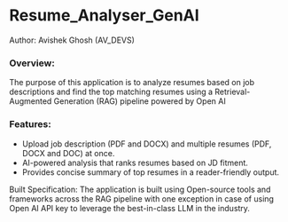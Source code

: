 <!DOCTYPE html>
<html>
<head>
<title>Resume_Analyser_GenAI</title>
</head>
<body>
<h1>Resume_Analyser_GenAI</h1>
<p>Author: Avishek Ghosh (AV_DEVS)</p>
<h3>Overview:</h3>
<p>The purpose of this application is to analyze resumes based on job descriptions and find the top matching resumes using a Retrieval-Augmented Generation (RAG) pipeline powered by Open AI</p>
<h3>Features:</h3>
<ul>
<li>Upload job description (PDF and DOCX) and multiple resumes (PDF, DOCX and DOC) at once.</li>
<li>AI-powered analysis that ranks resumes based on JD fitment.</li>
<li>Provides concise summary of top resumes in a reader-friendly output.</li>
</ul>
<p>Built Specification: The application is built using Open-source tools and frameworks across the RAG pipeline with one exception in case of using Open AI API key to leverage the best-in-class LLM in the industry.</p>
</body>
</html>
